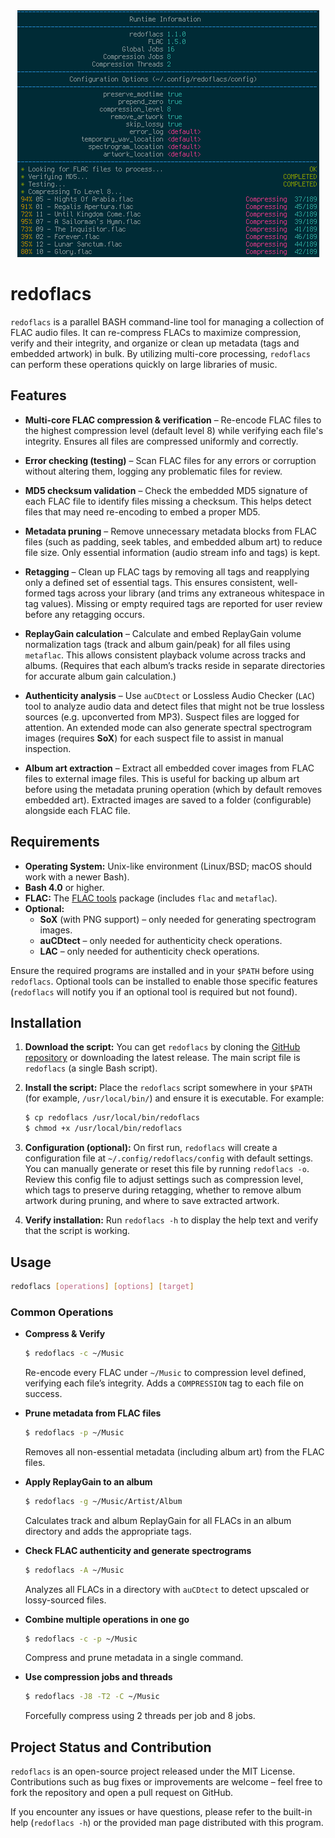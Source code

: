 <div align="center">
  <img src="https://raw.githubusercontent.com/sirjaren/repository-images/master/redoflacs/redoflacs-1.1.0.png" alt="redoflacs 1.1.0"/>
</div>

# redoflacs

`redoflacs` is a parallel BASH command-line tool for managing a collection of
FLAC audio files. It can re-compress FLACs to maximize compression, verify and
their integrity, and organize or clean up metadata (tags and embedded artwork)
in bulk. By utilizing multi-core processing, `redoflacs` can perform these
operations quickly on large libraries of music.

## Features

- **Multi-core FLAC compression & verification** – Re-encode FLAC files to the
highest compression level (default level 8) while verifying each file's
integrity. Ensures all files are compressed uniformly and correctly.

- **Error checking (testing)** – Scan FLAC files for any errors or corruption
without altering them, logging any problematic files for review.

- **MD5 checksum validation** – Check the embedded MD5 signature of each FLAC
file to identify files missing a checksum. This helps detect files that may
need re-encoding to embed a proper MD5.

- **Metadata pruning** – Remove unnecessary metadata blocks from FLAC files
(such as padding, seek tables, and embedded album art) to reduce file size.
Only essential information (audio stream info and tags) is kept.

- **Retagging** – Clean up FLAC tags by removing all tags and reapplying only a
defined set of essential tags. This ensures consistent, well-formed tags across
your library (and trims any extraneous whitespace in tag values). Missing or
empty required tags are reported for user review before any retagging occurs.

- **ReplayGain calculation** – Calculate and embed ReplayGain volume
normalization tags (track and album gain/peak) for all files using `metaflac`.
This allows consistent playback volume across tracks and albums. (Requires that
each album’s tracks reside in separate directories for accurate album gain
calculation.)

- **Authenticity analysis** – Use `auCDtect` or Lossless Audio Checker (`LAC`)
tool to analyze audio data and detect files that might not be true lossless
sources (e.g. upconverted from MP3). Suspect files are logged for attention.
An extended mode can also generate spectral spectrogram images (requires
**SoX**) for each suspect file to assist in manual inspection.

- **Album art extraction** – Extract all embedded cover images from FLAC files
to external image files. This is useful for backing up album art before using
the metadata pruning operation (which by default removes embedded art).
Extracted images are saved to a folder (configurable) alongside each FLAC file.

## Requirements

- **Operating System:** Unix-like environment (Linux/BSD; macOS should work
with a newer Bash).
- **Bash 4.0** or higher.
- **FLAC:** The [FLAC tools](https://xiph.org/flac/) package (includes `flac`
and `metaflac`).
- **Optional:**
  - **SoX** (with PNG support) – only needed for generating spectrogram images.
  - **auCDtect** – only needed for authenticity check operations.
  - **LAC** – only needed for authenticity check operations.

Ensure the required programs are installed and in your `$PATH` before using
`redoflacs`. Optional tools can be installed to enable those specific features
(`redoflacs` will notify you if an optional tool is required but not found).

## Installation

1. **Download the script:** You can get `redoflacs` by cloning the
[GitHub repository](https://github.com/sirjaren/redoflacs) or downloading the
latest release. The main script file is `redoflacs` (a single Bash script).

2. **Install the script:** Place the `redoflacs` script somewhere in your
`$PATH` (for example, `/usr/local/bin/`) and ensure it is executable. For
example:

   ```bash
   $ cp redoflacs /usr/local/bin/redoflacs
   $ chmod +x /usr/local/bin/redoflacs
   ```

3. **Configuration (optional):** On first run, `redoflacs` will create a
configuration file at `~/.config/redoflacs/config` with default settings. You
can manually generate or reset this file by running `redoflacs -o`. Review this
config file to adjust settings such as compression level, which tags to
preserve during retagging, whether to remove album artwork during pruning, and
where to save extracted artwork.

4. **Verify installation:** Run `redoflacs -h` to display the help text and
verify that the script is working.

## Usage

```bash
redoflacs [operations] [options] [target]
```

### Common Operations

- **Compress & Verify**
  ```bash
  $ redoflacs -c ~/Music
  ```

  Re-encode every FLAC under `~/Music` to compression level defined, verifying
  each file’s integrity. Adds a `COMPRESSION` tag to each file on success.

- **Prune metadata from FLAC files**
  ```bash
  $ redoflacs -p ~/Music
  ```

  Removes all non-essential metadata (including album art) from the FLAC files.

- **Apply ReplayGain to an album**
  ```bash
  $ redoflacs -g ~/Music/Artist/Album
  ```

  Calculates track and album ReplayGain for all FLACs in an album directory and
  adds the appropriate tags.

- **Check FLAC authenticity and generate spectrograms**
  ```bash
  $ redoflacs -A ~/Music
  ```

  Analyzes all FLACs in a directory with `auCDtect` to detect upscaled or
  lossy-sourced files.

- **Combine multiple operations in one go**
  ```bash
  $ redoflacs -c -p ~/Music
  ```

  Compress and prune metadata in a single command.

- **Use compression jobs and threads**
  ```bash
  $ redoflacs -J8 -T2 -C ~/Music
  ```

  Forcefully compress using 2 threads per job and 8 jobs.

## Project Status and Contribution

`redoflacs` is an open-source project released under the MIT License.
Contributions such as bug fixes or improvements are welcome – feel free to fork
the repository and open a pull request on GitHub.

If you encounter any issues or have questions, please refer to the built-in
help (`redoflacs -h`) or the provided man page distributed with this program.
